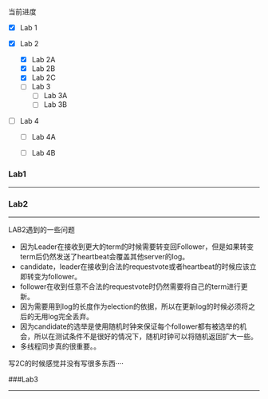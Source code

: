 当前进度

- [x] Lab 1
- [x] Lab 2
   - [x] Lab 2A
    - [x] Lab 2B
    - [x] Lab 2C
  - [ ] Lab 3
      - [ ] Lab 3A
      - [ ] Lab 3B
- [ ] Lab 4

  - [ ] Lab 4A
  - [ ] Lab 4B
  

### Lab1

---



### Lab2

---



LAB2遇到的一些问题

* 因为Leader在接收到更大的term的时候需要转变回Follower，但是如果转变term后仍然发送了heartbeat会覆盖其他server的log。
* candidate，leader在接收到合法的requestvote或者heartbeat的时候应该立即转变为follower。
* follower在收到任意不合法的requestvote时仍然需要将自己的term进行更新。
* 因为需要用到log的长度作为election的依据，所以在更新log的时候必须将之后的无用log完全丢弃。
* 因为candidate的选举是使用随机时钟来保证每个follower都有被选举的机会，所以在测试条件不是很好的情况下，随机时钟可以将随机返回扩大一些。
* 多线程同步真的很重要。。



写2C的时候感觉并没有写很多东西····

###Lab3

---

